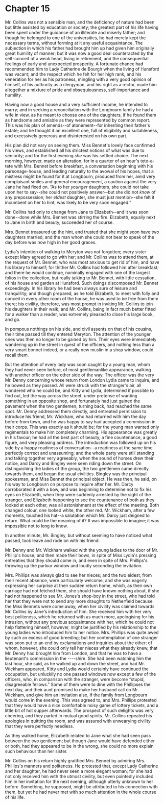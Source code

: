 # Chapter 15


Mr. Collins was not a sensible man, and the deficiency of nature had
been but little assisted by education or society; the greatest part
of his life having been spent under the guidance of an illiterate and
miserly father; and though he belonged to one of the universities, he
had merely kept the necessary terms, without forming at it any useful
acquaintance. The subjection in which his father had brought him up had
given him originally great humility of manner; but it was now a
good deal counteracted by the self-conceit of a weak head, living in
retirement, and the consequential feelings of early and unexpected
prosperity. A fortunate chance had recommended him to Lady Catherine de
Bourgh when the living of Hunsford was vacant; and the respect which
he felt for her high rank, and his veneration for her as his patroness,
mingling with a very good opinion of himself, of his authority as a
clergyman, and his right as a rector, made him altogether a mixture of
pride and obsequiousness, self-importance and humility.

Having now a good house and a very sufficient income, he intended to
marry; and in seeking a reconciliation with the Longbourn family he had
a wife in view, as he meant to choose one of the daughters, if he found
them as handsome and amiable as they were represented by common report.
This was his plan of amends--of atonement--for inheriting their father's
estate; and he thought it an excellent one, full of eligibility and
suitableness, and excessively generous and disinterested on his own
part.

His plan did not vary on seeing them. Miss Bennet's lovely face
confirmed his views, and established all his strictest notions of what
was due to seniority; and for the first evening _she_ was his settled
choice. The next morning, however, made an alteration; for in a
quarter of an hour's tete-a-tete with Mrs. Bennet before breakfast, a
conversation beginning with his parsonage-house, and leading naturally
to the avowal of his hopes, that a mistress might be found for it at
Longbourn, produced from her, amid very complaisant smiles and general
encouragement, a caution against the very Jane he had fixed on. “As to
her _younger_ daughters, she could not take upon her to say--she could
not positively answer--but she did not _know_ of any prepossession; her
_eldest_ daughter, she must just mention--she felt it incumbent on her
to hint, was likely to be very soon engaged.”

Mr. Collins had only to change from Jane to Elizabeth--and it was soon
done--done while Mrs. Bennet was stirring the fire. Elizabeth, equally
next to Jane in birth and beauty, succeeded her of course.

Mrs. Bennet treasured up the hint, and trusted that she might soon have
two daughters married; and the man whom she could not bear to speak of
the day before was now high in her good graces.

Lydia's intention of walking to Meryton was not forgotten; every sister
except Mary agreed to go with her; and Mr. Collins was to attend them,
at the request of Mr. Bennet, who was most anxious to get rid of him,
and have his library to himself; for thither Mr. Collins had followed
him after breakfast; and there he would continue, nominally engaged with
one of the largest folios in the collection, but really talking to Mr.
Bennet, with little cessation, of his house and garden at Hunsford. Such
doings discomposed Mr. Bennet exceedingly. In his library he had been
always sure of leisure and tranquillity; and though prepared, as he told
Elizabeth, to meet with folly and conceit in every other room of the
house, he was used to be free from them there; his civility, therefore,
was most prompt in inviting Mr. Collins to join his daughters in their
walk; and Mr. Collins, being in fact much better fitted for a walker
than a reader, was extremely pleased to close his large book, and go.

In pompous nothings on his side, and civil assents on that of his
cousins, their time passed till they entered Meryton. The attention of
the younger ones was then no longer to be gained by him. Their eyes were
immediately wandering up in the street in quest of the officers, and
nothing less than a very smart bonnet indeed, or a really new muslin in
a shop window, could recall them.

But the attention of every lady was soon caught by a young man, whom
they had never seen before, of most gentlemanlike appearance, walking
with another officer on the other side of the way. The officer was
the very Mr. Denny concerning whose return from London Lydia came
to inquire, and he bowed as they passed. All were struck with the
stranger's air, all wondered who he could be; and Kitty and Lydia,
determined if possible to find out, led the way across the street, under
pretense of wanting something in an opposite shop, and fortunately
had just gained the pavement when the two gentlemen, turning back, had
reached the same spot. Mr. Denny addressed them directly, and entreated
permission to introduce his friend, Mr. Wickham, who had returned with
him the day before from town, and he was happy to say had accepted a
commission in their corps. This was exactly as it should be; for the
young man wanted only regimentals to make him completely charming.
His appearance was greatly in his favour; he had all the best part of
beauty, a fine countenance, a good figure, and very pleasing address.
The introduction was followed up on his side by a happy readiness
of conversation--a readiness at the same time perfectly correct and
unassuming; and the whole party were still standing and talking together
very agreeably, when the sound of horses drew their notice, and Darcy
and Bingley were seen riding down the street. On distinguishing the
ladies of the group, the two gentlemen came directly towards them, and
began the usual civilities. Bingley was the principal spokesman, and
Miss Bennet the principal object. He was then, he said, on his way to
Longbourn on purpose to inquire after her. Mr. Darcy corroborated
it with a bow, and was beginning to determine not to fix his eyes
on Elizabeth, when they were suddenly arrested by the sight of the
stranger, and Elizabeth happening to see the countenance of both as they
looked at each other, was all astonishment at the effect of the meeting.
Both changed colour, one looked white, the other red. Mr. Wickham,
after a few moments, touched his hat--a salutation which Mr. Darcy just
deigned to return. What could be the meaning of it? It was impossible to
imagine; it was impossible not to long to know.

In another minute, Mr. Bingley, but without seeming to have noticed what
passed, took leave and rode on with his friend.

Mr. Denny and Mr. Wickham walked with the young ladies to the door of
Mr. Phillip's house, and then made their bows, in spite of Miss Lydia's
pressing entreaties that they should come in, and even in spite of
Mrs. Phillips's throwing up the parlour window and loudly seconding the
invitation.

Mrs. Phillips was always glad to see her nieces; and the two eldest,
from their recent absence, were particularly welcome, and she was
eagerly expressing her surprise at their sudden return home, which, as
their own carriage had not fetched them, she should have known nothing
about, if she had not happened to see Mr. Jones's shop-boy in the
street, who had told her that they were not to send any more draughts to
Netherfield because the Miss Bennets were come away, when her civility
was claimed towards Mr. Collins by Jane's introduction of him. She
received him with her very best politeness, which he returned with
as much more, apologising for his intrusion, without any previous
acquaintance with her, which he could not help flattering himself,
however, might be justified by his relationship to the young ladies who
introduced him to her notice. Mrs. Phillips was quite awed by such an
excess of good breeding; but her contemplation of one stranger was soon
put to an end by exclamations and inquiries about the other; of whom,
however, she could only tell her nieces what they already knew, that
Mr. Denny had brought him from London, and that he was to have a
lieutenant's commission in the ----shire. She had been watching him the
last hour, she said, as he walked up and down the street, and had Mr.
Wickham appeared, Kitty and Lydia would certainly have continued the
occupation, but unluckily no one passed windows now except a few of the
officers, who, in comparison with the stranger, were become “stupid,
disagreeable fellows.” Some of them were to dine with the Phillipses
the next day, and their aunt promised to make her husband call on Mr.
Wickham, and give him an invitation also, if the family from Longbourn
would come in the evening. This was agreed to, and Mrs. Phillips
protested that they would have a nice comfortable noisy game of lottery
tickets, and a little bit of hot supper afterwards. The prospect of such
delights was very cheering, and they parted in mutual good spirits. Mr.
Collins repeated his apologies in quitting the room, and was assured
with unwearying civility that they were perfectly needless.

As they walked home, Elizabeth related to Jane what she had seen pass
between the two gentlemen; but though Jane would have defended either
or both, had they appeared to be in the wrong, she could no more explain
such behaviour than her sister.

Mr. Collins on his return highly gratified Mrs. Bennet by admiring
Mrs. Phillips's manners and politeness. He protested that, except Lady
Catherine and her daughter, he had never seen a more elegant woman;
for she had not only received him with the utmost civility, but even
pointedly included him in her invitation for the next evening, although
utterly unknown to her before. Something, he supposed, might be
attributed to his connection with them, but yet he had never met with so
much attention in the whole course of his life.



